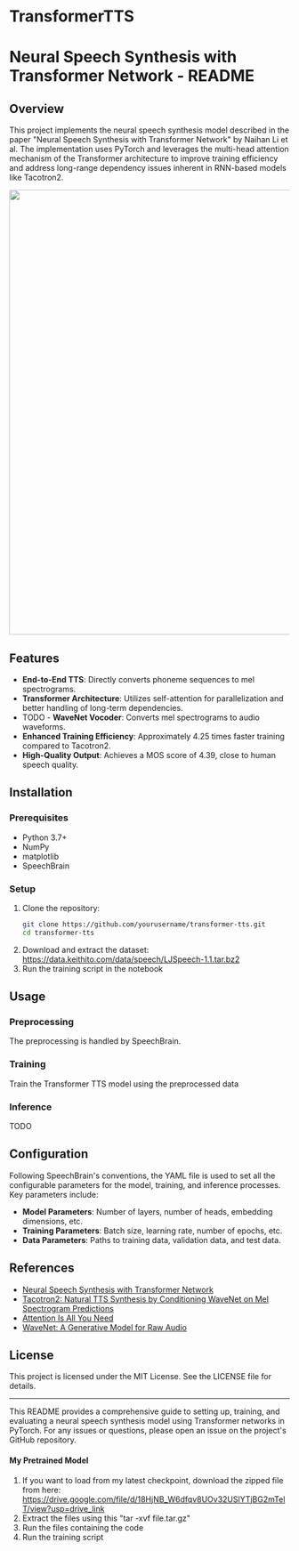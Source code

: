# TransformerTTS

# Neural Speech Synthesis with Transformer Network - README

## Overview

This project implements the neural speech synthesis model described in the paper "Neural Speech Synthesis with Transformer Network" by Naihan Li et al. The implementation uses PyTorch and leverages the multi-head attention mechanism of the Transformer architecture to improve training efficiency and address long-range dependency issues inherent in RNN-based models like Tacotron2.

<div>
<img src="https://drive.google.com/uc?export=view&id=1JYfBLWSj0vCSz_uVniMuIYOW8T49oSGV" width="800"/>
</div>

## Features

- **End-to-End TTS**: Directly converts phoneme sequences to mel spectrograms.
- **Transformer Architecture**: Utilizes self-attention for parallelization and better handling of long-term dependencies.
- TODO - **WaveNet Vocoder**: Converts mel spectrograms to audio waveforms.
- **Enhanced Training Efficiency**: Approximately 4.25 times faster training compared to Tacotron2.
- **High-Quality Output**: Achieves a MOS score of 4.39, close to human speech quality.

## Installation

### Prerequisites

- Python 3.7+
- NumPy
- matplotlib
- SpeechBrain

### Setup

1. Clone the repository:
   ```sh
   git clone https://github.com/yourusername/transformer-tts.git
   cd transformer-tts
   ```
2. Download and extract the dataset: https://data.keithito.com/data/speech/LJSpeech-1.1.tar.bz2
3. Run the training script in the notebook

## Usage

### Preprocessing
The preprocessing is handled by SpeechBrain.



### Training

Train the Transformer TTS model using the preprocessed data

### Inference
TODO

## Configuration

Following SpeechBrain's conventions, the YAML file is used to set all the configurable parameters for the model, training, and inference processes. Key parameters include:

- **Model Parameters**: Number of layers, number of heads, embedding dimensions, etc.
- **Training Parameters**: Batch size, learning rate, number of epochs, etc.
- **Data Parameters**: Paths to training data, validation data, and test data.

## References

- [Neural Speech Synthesis with Transformer Network](https://arxiv.org/abs/1809.08895)
- [Tacotron2: Natural TTS Synthesis by Conditioning WaveNet on Mel Spectrogram Predictions](https://arxiv.org/abs/1712.05884)
- [Attention Is All You Need](https://arxiv.org/abs/1706.03762)
- [WaveNet: A Generative Model for Raw Audio](https://arxiv.org/abs/1609.03499)

## License

This project is licensed under the MIT License. See the LICENSE file for details.

---

This README provides a comprehensive guide to setting up, training, and evaluating a neural speech synthesis model using Transformer networks in PyTorch. For any issues or questions, please open an issue on the project's GitHub repository.

#### My Pretrained Model
1. If you want to load from my latest checkpoint, download the zipped file from here: https://drive.google.com/file/d/18HjNB_W6dfqv8UOv32USlYTjBG2mTelT/view?usp=drive_link
2. Extract the files using this "tar -xvf file.tar.gz"
3. Run the files containing the code
4. Run the training script

